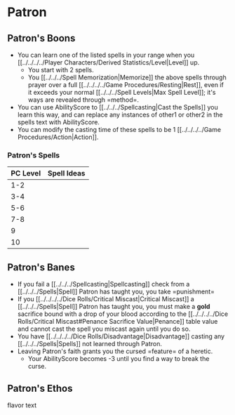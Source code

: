 # Patron

## Patron's Boons
- You can learn one of the listed spells in your range when you [[../../../../Player Characters/Derived Statistics/Level|Level]] up.
	- You start with 2 spells.
	- You [[../../../Spell Memorization|Memorize]] the above spells through prayer over a full [[../../../../Game Procedures/Resting|Rest]], even if it exceeds your normal [[../../../Spell Levels|Max Spell Level]]; it's ways are revealed through =method=.
- You can use AbilityScore to [[../../../Spellcasting\|Cast the Spells]] you learn this way, and can replace any instances of other1 or other2 in the spells text with AbilityScore.
- You can modify the casting time of these spells to be 1 [[../../../../Game Procedures/Action\|Action]].
### Patron's Spells
| PC Level | Spell Ideas |
| -------- | ----------- |
| 1-2      |             |
| 3-4      |             |
| 5-6      |             |
| 7-8      |             |
| 9        |             |
| 10       |             |
## Patron's Banes
- If you fail a [[../../../Spellcasting\|Spellcasting]] check from a [[../../../Spells|Spell]] Patron has taught you, you take =punishment=
- If you [[../../../../Dice Rolls/Critical Miscast|Critical Miscast]] a [[../../../Spells|Spell]] Patron has taught you, you must make a **gold** sacrifice bound with a drop of your blood according to the [[../../../../Dice Rolls/Critical Miscast#Penance Sacrifice Value|Penance]] table value and cannot cast the spell you miscast again until you do so.
- You have [[../../../../Dice Rolls/Disadvantage|Disadvantage]] casting any [[../../../Spells|Spells]] not learned through Patron.
- Leaving Patron's faith grants you the cursed =feature= of a heretic.
	- Your AbilityScore becomes -3 until you find a way to break the curse.
## Patron's Ethos
flavor text